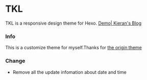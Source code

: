 # TKL
TKL is a responsive design theme for Hexo.
[Demo| Kieran's Blog](http://go.kieran.top/post/14/)
### Info
This is a customize theme for myself.Thanks for [the origin theme](https://github.com/SuperKieran/TKL) 
### Change
+ Remove all the update infomation about date and time


